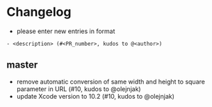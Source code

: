 # Changelog

- please enter new entries in format 

```
- <description> (#<PR_number>, kudos to @<author>)
```

## master

- remove automatic conversion of same width and height to square parameter in URL (#10, kudos to @olejnjak)
- update Xcode version to 10.2 (#10, kudos to @olejnjak)
